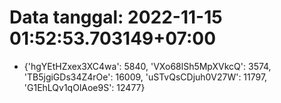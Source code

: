 # Data tanggal: 2022-11-15 01:52:53.703149+07:00

* {'hgYEtHZxex3XC4wa': 5840, 'VXo68lSh5MpXVkcQ': 3574, 'TB5jgiGDs34Z4rOe': 16009, 'uSTvQsCDjuh0V27W': 11797, 'G1EhLQv1qOlAoe9S': 12477}
